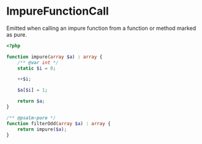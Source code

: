 # ImpureFunctionCall

Emitted when calling an impure function from a function or method marked as pure.

```php
<?php

function impure(array $a) : array {
    /** @var int */
    static $i = 0;

    ++$i;

    $a[$i] = 1;

    return $a;
}

/** @psalm-pure */
function filterOdd(array $a) : array {
    return impure($a);
}
```
